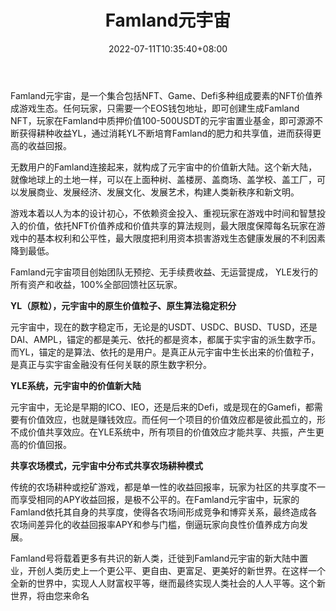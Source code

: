 ﻿---
weight: 
title: "Famland元宇宙"
description: "Famland元宇宙，是一个集合包括NFT、Game、Defi多种组成要素的NFT价值养成型Play to Earn游戏生态。任何玩家，只需要一个EOS钱包地址，即可创建生成Famland NFT，玩家只需在Famland中质押价值100-500USDT的元宇宙置业种子基金，即可源源不断获得耕种收益YL，通过消耗YL不断培育Famland的肥力和共享值，进而获得更高的收益回报。"
date: 2022-07-11T10:35:40+08:00
lastmod: 2022-07-11T10:35:40+08:00
draft: false
authors: ["Cindy"]
featuredImage: "1.png"
link: "https://www.famland.world"
tags: ["Famland元宇宙","NFT游戏"]
categories: ["navigation"]
navigation: ["NFT游戏"]
lightgallery: true
toc: true
pinned: false
recommend: false
recommend1: false
---
Famland元宇宙，是一个集合包括NFT、Game、Defi多种组成要素的NFT价值养成游戏生态。任何玩家，只需要一个EOS钱包地址，即可创建生成Famland NFT，玩家在Famland中质押价值100-500USDT的元宇宙置业基金，即可源源不断获得耕种收益YL，通过消耗YL不断培育Famland的肥力和共享值，进而获得更高的收益回报。

无数用户的Famland连接起来，就构成了元宇宙中的价值新大陆。这个新大陆，就像地球上的土地一样，可以在上面种树、盖楼房、盖商场、盖学校、盖工厂，可以发展商业、发展经济、发展文化、发展艺术，构建人类新秩序和新文明。

游戏本着以人为本的设计初心，不依赖资金投入、重视玩家在游戏中时间和智慧投入的价值，依托NFT价值养成和价值共享的算法规则，最大限度保障每名玩家在游戏中的基本权利和公平性，最大限度把利用资本损害游戏生态健康发展的不利因素降到最低。

Famland元宇宙项目创始团队无预挖、无手续费收益、无运营提成， YLE发行的所有资产和收益，100%全部回馈社区玩家。

**YL（原粒），元宇宙中的原生价值粒子、原生算法稳定积分**

元宇宙中，现在的数字稳定币，无论是的USDT、USDC、BUSD、TUSD，还是DAI、AMPL，锚定的都是美元、依托的都是资本，都属于实宇宙的派生数字币。而YL，锚定的是算法、依托的是用户。是真正从元宇宙中生长出来的价值粒子，是真正与实宇宙金融没有任何关联的原生数字积分。

**YLE系统，元宇宙中的价值新大陆**

元宇宙中，无论是早期的ICO、IEO，还是后来的Defi，或是现在的Gamefi，都需要有价值效应，也就是赚钱效应。而任何一个项目的价值效应都是彼此孤立的，形不成价值共享效应。在YLE系统中，所有项目的价值效应才能共享、共振，产生更高的价值回报。

**共享农场模式，元宇宙中分布式共享农场耕种模式**

传统的农场耕种或挖矿游戏，都是单一性的收益回报率，玩家为社区的共享度不一而享受相同的APY收益回报，是极不公平的。在Famland元宇宙中，玩家的Famland依托其自身的共享度，使得各农场间形成竞争和博弈关系，最终造成各农场间差异化的收益回报率APY和参与门槛，倒逼玩家向良性价值养成方向发展。

Famland号将载着更多有共识的新人类，迁徙到Famland元宇宙的新大陆中置业，开创人类历史上一个更公平、更自由、更富足、更美好的新世界。在这样一个全新的世界中，实现人人财富权平等，继而最终实现人类社会的人人平等。这个新世界，将由您来命名